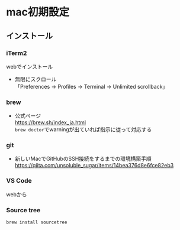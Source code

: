 # mac初期設定
## インストール
### iTerm2
webでインストール
- 無限にスクロール  
「Preferences → Profiles → Terminal → Unlimited scrollback」
### brew
- 公式ページ  
https://brew.sh/index_ja.html  
`brew doctor`でwarningが出ていれば指示に従って対応する
### git
- 新しいMacでGitHubのSSH接続をするまでの環境構築手順  
https://qiita.com/unsoluble_sugar/items/14bea376d8e6fce82eb3
### VS Code
webから
### Source tree
`brew install sourcetree`
